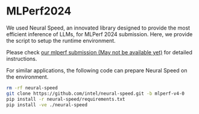 # MLPerf2024

We used Neural Speed, an innovated library designed to provide the most efficient inference of LLMs, for MLPerf 2024 submission. Here, we provide the script to setup the runtime environment.

Please check [our mlperf submission (May not be available yet)](https://github.com/mlcommons/inference_results_v4.0/tree/main/closed/Intel/code/gptj-99/ITREX/README.md) for detailed instructions.

For similar applications, the following code can prepare Neural Speed on the environment.

```bash
rm -rf neural-speed
git clone https://github.com/intel/neural-speed.git -b mlperf-v4-0
pip install -r neural-speed/requirements.txt
pip install -ve ./neural-speed
```
